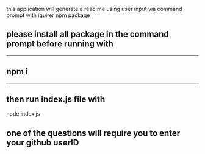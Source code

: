 this application will generate a read me using user input via command prompt with iquirer npm package

## please install all package in the command prompt before running with

---

## npm i

---

## then run index.js file with

node index.js

## one of the questions will require you to enter your github userID
